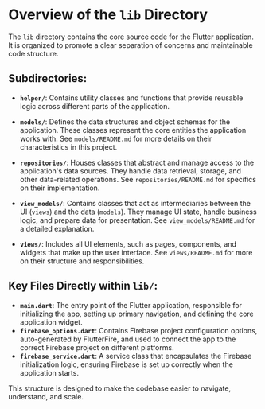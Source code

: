 # Overview of the `lib` Directory

The `lib` directory contains the core source code for the Flutter application. It is organized to promote a clear separation of concerns and maintainable code structure.

## Subdirectories:

-   **`helper/`**: Contains utility classes and functions that provide reusable logic across different parts of the application.

-   **`models/`**: Defines the data structures and object schemas for the application. These classes represent the core entities the application works with. See `models/README.md` for more details on their characteristics in this project.

-   **`repositories/`**: Houses classes that abstract and manage access to the application's data sources. They handle data retrieval, storage, and other data-related operations. See `repositories/README.md` for specifics on their implementation.

-   **`view_models/`**: Contains classes that act as intermediaries between the UI (`views`) and the data (`models`). They manage UI state, handle business logic, and prepare data for presentation. See `view_models/README.md` for a detailed explanation.

-   **`views/`**: Includes all UI elements, such as pages, components, and widgets that make up the user interface. See `views/README.md` for more on their structure and responsibilities.

## Key Files Directly within `lib/`:

-   **`main.dart`**: The entry point of the Flutter application, responsible for initializing the app, setting up primary navigation, and defining the core application widget.
-   **`firebase_options.dart`**: Contains Firebase project configuration options, auto-generated by FlutterFire, and used to connect the app to the correct Firebase project on different platforms.
-   **`firebase_service.dart`**: A service class that encapsulates the Firebase initialization logic, ensuring Firebase is set up correctly when the application starts.

This structure is designed to make the codebase easier to navigate, understand, and scale.

